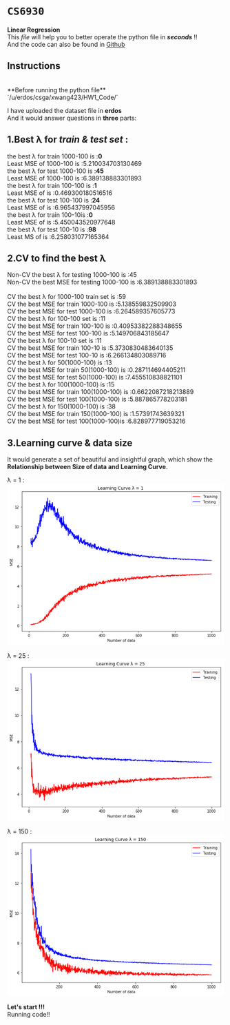 `CS6930`
=========
**Linear Regression**<br>
This _file_ will help you to better operate the python file in **_seconds_** !!<br>
And the code can also be found in [Github](https://github.com/MarcoXM/CS6930)<br>

Instructions
-------
<br>
**Before running the python file**  <br>
`/u/erdos/csga/xwang423/HW1_Code/`<br>

I have uploaded the dataset file in **erdos**<br>
And it would answer questions in **three** parts:<br>

1.Best λ for _train & test set_ : <br>
------------
the best λ for train 1000-100 is :**0**<br>
Least MSE of 1000-100 is :5.210034703130469<br>
the best λ for test 1000-100 is :**45**<br>
Least MSE of 1000-100 is :6.389138883301893<br>
the best λ for train 100-100 is :**1**<br>
Least MSE of is :0.469300180516516<br>
the best λ for test 100-100 is :**24**<br>
Least MSE of is :6.965437997045956<br>
the best λ for train 100-10is :**0**<br>
Least MSE of is :5.450043520977648<br>
the best λ for test 100-10 is :**98**<br>
Least MS of is :6.258031077165364<br>




2.**CV** to find the best **λ**
--------------
Non-CV the best λ for testing 1000-100 is :45<br>
Non-CV the best MSE for testing 1000-100 is :6.389138883301893<br>
<br>
CV the best λ for 1000-100 train set is :59<br>
CV the best MSE for train 1000-100 is :5.138559832509903<br>
CV the best MSE for test 1000-100 is :6.264589357605773<br>
CV the best λ for 100-100 set is :11<br>
CV the best MSE for train 100-100 is :0.40953382288348655<br>
CV the best MSE for test 100-100 is :5.149706843185647<br>
CV the best λ for 100-10 set is :11<br>
CV the best MSE for train 100-10 is :5.3730830483640135<br>
CV the best MSE for test 100-10 is :6.266134803089716<br>
CV the best λ for 50(1000-100) is :13<br>
CV the best MSE for train 50(1000-100) is :0.287114694405211<br>
CV the best MSE for test 50(1000-100) is :7.455510838821101<br>
CV the best λ for 100(1000-100) is :15<br>
CV the best MSE for train 100(1000-100) is :0.6622087218213889<br>
CV the best MSE for test 100(1000-100) is :5.887865778203181<br>
CV the best λ for 150(1000-100) is :38<br>
CV the best MSE for train 150(1000-100) is :1.57391743639321<br>
CV the best MSE for test 100(1000-100)is :6.828977719053216<br>





3.Learning curve & data size
-------------

It would generate a set of beautiful and insightful graph, which show the **Relationship between Size of data and Learning Curve**. <br>

λ = 1 :<br>
![λ = 1"](https://github.com/MarcoXM/CS6930/blob/master/L_1.png)

λ = 25 :<br>
![λ = 1"](https://github.com/MarcoXM/CS6930/blob/master/L_25.png)

λ = 150 :<br>
![λ = 1"](https://github.com/MarcoXM/CS6930/blob/master/L_150.png)



**Let's start !!!**<br>
Running code!!
